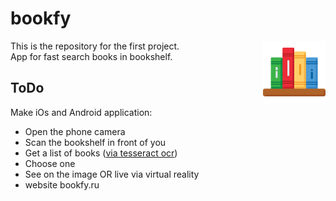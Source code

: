 # bookfy
<img align="right" width="100" height="100" src="/images/readme.png">

<p>This is the repository for the first project. <br> 
App for fast search books in bookshelf.</p>

## ToDo
Make iOs and Android application:
<ul>
  <li>Open the phone camera</li>
  <li>Scan the bookshelf in front of you</li>
  <li>Get a list of books (<a href="http://imperialsoup.com/2016/04/29/simple-ocr-android-app-using-tesseract-tutorial/" target="_blank">via tesseract ocr</a>)</li>
  <li>Choose one</li>
  <li>See on the image OR live via virtual reality</li>
  <li>website bookfy.ru</li>
</ul>
